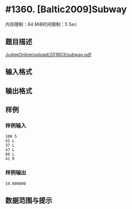 # #1360. [Baltic2009]Subway

内存限制：64 MiB时间限制：5 Sec

## 题目描述

 [JudgeOnline/upload/201803/subway.pdf](upload/201803/subway.pdf)

## 输入格式

## 输出格式

## 样例

### 样例输入

    
    100 5
    55 L
    37 L
    47 L
    89 L
    41 R
    

### 样例输出

    
    19.000000
    

## 数据范围与提示
